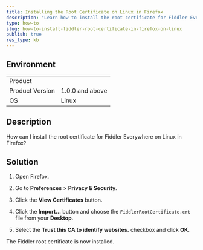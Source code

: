 ```yaml
---
title: Installing the Root Certificate on Linux in Firefox
description: "Learn how to install the root certificate for Fiddler Everywhere on Linux in Firefox."
type: how-to
slug: how-to-install-fiddler-root-certificate-in-firefox-on-linux
publish: true
res_type: kb
---
```



## Environment

|   |   |
|---|---|
| Product   |
| Product Version | 1.0.0 and above  |
| OS | Linux |

## Description

How can I install the root certificate for Fiddler Everywhere on Linux in Firefox?

## Solution

1. Open Firefox.

1. Go to **Preferences** > **Privacy & Security**.

1. Click the **View Certificates** button.

1. Click the **Import...** button and choose the `FiddlerRootCertificate.crt` file from your **Desktop**.

1. Select the **Trust this CA to identify websites.** checkbox and click **OK**.

The Fiddler root certificate is now installed.
